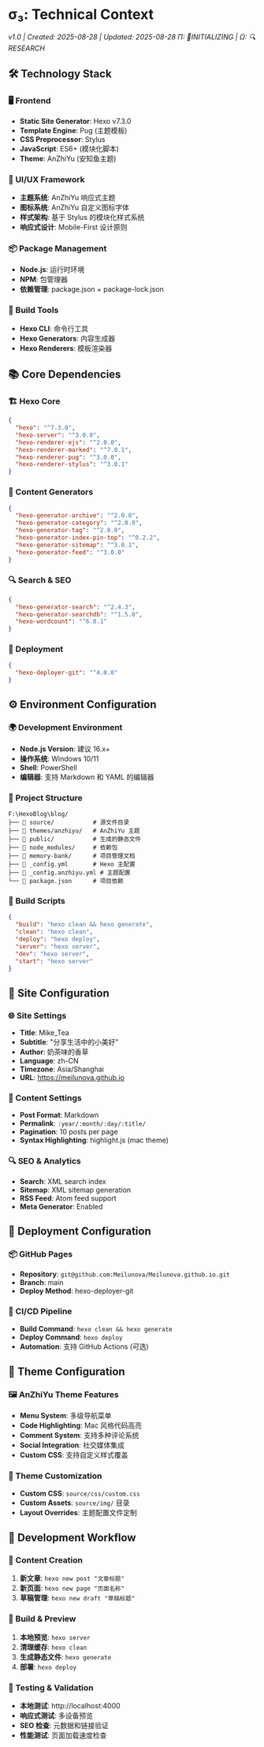 # σ₃: Technical Context
*v1.0 | Created: 2025-08-28 | Updated: 2025-08-28*
*Π: 🚧INITIALIZING | Ω: 🔍RESEARCH*

## 🛠️ Technology Stack

### 🖥️ Frontend
- **Static Site Generator**: Hexo v7.3.0
- **Template Engine**: Pug (主题模板)
- **CSS Preprocessor**: Stylus
- **JavaScript**: ES6+ (模块化脚本)
- **Theme**: AnZhiYu (安知鱼主题)

### 🎨 UI/UX Framework
- **主题系统**: AnZhiYu 响应式主题
- **图标系统**: AnZhiYu 自定义图标字体
- **样式架构**: 基于 Stylus 的模块化样式系统
- **响应式设计**: Mobile-First 设计原则

### 📦 Package Management
- **Node.js**: 运行时环境
- **NPM**: 包管理器
- **依赖管理**: package.json + package-lock.json

### 🔧 Build Tools
- **Hexo CLI**: 命令行工具
- **Hexo Generators**: 内容生成器
- **Hexo Renderers**: 模板渲染器

## 📚 Core Dependencies

### 🏗️ Hexo Core
```json
{
  "hexo": "^7.3.0",
  "hexo-server": "^3.0.0",
  "hexo-renderer-ejs": "^2.0.0",
  "hexo-renderer-marked": "^7.0.1",
  "hexo-renderer-pug": "^3.0.0",
  "hexo-renderer-stylus": "^3.0.1"
}
```

### 📄 Content Generators
```json
{
  "hexo-generator-archive": "^2.0.0",
  "hexo-generator-category": "^2.0.0",
  "hexo-generator-tag": "^2.0.0",
  "hexo-generator-index-pin-top": "^0.2.2",
  "hexo-generator-sitemap": "^3.0.1",
  "hexo-generator-feed": "^3.0.0"
}
```

### 🔍 Search & SEO
```json
{
  "hexo-generator-search": "^2.4.3",
  "hexo-generator-searchdb": "^1.5.0",
  "hexo-wordcount": "^6.0.1"
}
```

### 🚀 Deployment
```json
{
  "hexo-deployer-git": "^4.0.0"
}
```

## ⚙️ Environment Configuration

### 🌍 Development Environment
- **Node.js Version**: 建议 16.x+
- **操作系统**: Windows 10/11
- **Shell**: PowerShell
- **编辑器**: 支持 Markdown 和 YAML 的编辑器

### 📁 Project Structure
```
F:\HexoBlog\blog/
├── 📁 source/           # 源文件目录
├── 📁 themes/anzhiyu/   # AnZhiYu 主题
├── 📁 public/           # 生成的静态文件
├── 📁 node_modules/     # 依赖包
├── 📁 memory-bank/      # 项目管理文档
├── 📄 _config.yml       # Hexo 主配置
├── 📄 _config.anzhiyu.yml # 主题配置
└── 📄 package.json      # 项目依赖
```

### 🔧 Build Scripts
```json
{
  "build": "hexo clean && hexo generate",
  "clean": "hexo clean",
  "deploy": "hexo deploy",
  "server": "hexo server",
  "dev": "hexo server",
  "start": "hexo server"
}
```

## 🎯 Site Configuration

### 🌐 Site Settings
- **Title**: Mike_Tea
- **Subtitle**: "分享生活中的小美好"
- **Author**: 奶茶味的香草
- **Language**: zh-CN
- **Timezone**: Asia/Shanghai
- **URL**: https://meilunova.github.io

### 📝 Content Settings
- **Post Format**: Markdown
- **Permalink**: `:year/:month/:day/:title/`
- **Pagination**: 10 posts per page
- **Syntax Highlighting**: highlight.js (mac theme)

### 🔍 SEO & Analytics
- **Search**: XML search index
- **Sitemap**: XML sitemap generation
- **RSS Feed**: Atom feed support
- **Meta Generator**: Enabled

## 🚀 Deployment Configuration

### 📦 GitHub Pages
- **Repository**: `git@github.com:Meilunova/Meilunova.github.io.git`
- **Branch**: main
- **Deploy Method**: hexo-deployer-git

### 🔄 CI/CD Pipeline
- **Build Command**: `hexo clean && hexo generate`
- **Deploy Command**: `hexo deploy`
- **Automation**: 支持 GitHub Actions (可选)

## 🎨 Theme Configuration

### 🖼️ AnZhiYu Theme Features
- **Menu System**: 多级导航菜单
- **Code Highlighting**: Mac 风格代码高亮
- **Comment System**: 支持多种评论系统
- **Social Integration**: 社交媒体集成
- **Custom CSS**: 支持自定义样式覆盖

### 🎯 Theme Customization
- **Custom CSS**: `source/css/custom.css`
- **Custom Assets**: `source/img/` 目录
- **Layout Overrides**: 主题配置文件定制

## 🔧 Development Workflow

### 📝 Content Creation
1. **新文章**: `hexo new post "文章标题"`
2. **新页面**: `hexo new page "页面名称"`
3. **草稿管理**: `hexo new draft "草稿标题"`

### 🔄 Build & Preview
1. **本地预览**: `hexo server`
2. **清理缓存**: `hexo clean`
3. **生成静态文件**: `hexo generate`
4. **部署**: `hexo deploy`

### 🧪 Testing & Validation
- **本地测试**: http://localhost:4000
- **响应式测试**: 多设备预览
- **SEO 检查**: 元数据和链接验证
- **性能测试**: 页面加载速度检查
